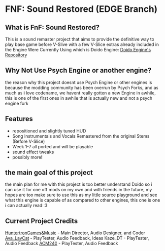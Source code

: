 # FNF: Sound Restored (EDGE Branch)

## What is FnF: Sound Restored?

This is a sound remaster project that aims to provide the definitive way to play base game before V-Slive with a few V-Slice extras already included in the Engine Were Currently Using which is Doido Engine:
[Doido Engine's Repository](https://github.com/DoidoTeam/FNF-Doido-Engine)

## Why Not Use Psych Engine or another engine?

the reason why this project doesnt use Psych Engine or other engines is because the modding community has been overrun by Psych Forks, and as much as i love codename, we havent really gotten a new Engine in awhile, this is one of the first ones in awhile that is actually new and not a psych engine fork

## Features

- repositioned and slightly tuned HUD
- Song Instrumentals and Vocals Remastered from the original Stems (Before V-Slice)
- Week 1-7 all ported and will be playable
- sound effect tweaks
- possibly more!

## the main goal of this project

the main plan for me with this project is too better understand Doido so i can use it for one off mods on my own and with friends in the future, my hopes are too make sure to use this as my little source playground and see what this engine is capable of as compared to other engines, this one is one i can actually read :3

## Current Project Credits
[HuntertronGames&Music](https://bsky.app/profile/htgm.bsky.social) - Main Director, Audio Designer, and Coder
[Ava_LavCat](https://github.com/AvaLavenderCat) - PlayTester, Audio Feedback, Ideas
Kaze_DT - PlayTester, Audio Feedback
[ACM240](https://linktr.ee/acm240) - PlayTester, Audio Feedback